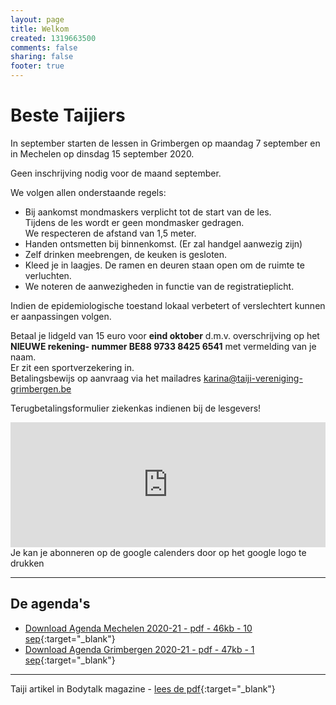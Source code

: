 ```yaml
---
layout: page
title: Welkom
created: 1319663500
comments: false
sharing: false  
footer: true
---
```


# Beste Taijiers  
  
In september starten de lessen in Grimbergen op maandag 7 september en in Mechelen op dinsdag 15 september 2020.  
  
Geen inschrijving nodig voor de maand september.  
  
We volgen allen onderstaande regels:  

* Bij aankomst mondmaskers verplicht tot de start van de les.  
Tijdens de les wordt er geen mondmasker gedragen.  
We respecteren de afstand van 1,5 meter.
* Handen ontsmetten bij binnenkomst. (Er zal handgel aanwezig zijn)
* Zelf drinken meebrengen, de keuken is gesloten.
* Kleed je in laagjes. De ramen en deuren staan open om de ruimte te verluchten.
* We noteren de aanwezigheden in functie van de registratieplicht.
  
Indien de epidemiologische toestand lokaal verbetert of verslechtert kunnen er aanpassingen volgen.  
  
Betaal je lidgeld van 15 euro voor **eind oktober** d.m.v. overschrijving op het **NIEUWE rekening- nummer BE88 9733 8425 6541** met vermelding van je naam.  
Er zit een sportverzekering in.  
Betalingsbewijs op aanvraag via het mailadres karina@taiji-vereniging-grimbergen.be  
  
Terugbetalingsformulier ziekenkas indienen bij de lesgevers!  
  

<iframe src="https://calendar.google.com/calendar/embed?showTitle=0&amp;showNav=0&amp;showDate=0&amp;showPrint=0&amp;showTabs=0&amp;showCalendars=0&amp;showTz=0&amp;mode=AGENDA&amp;height=200&amp;wkst=2&amp;hl=nl&amp;bgcolor=%23FFFFFF&amp;src=eddypresent.website%40gmail.com&amp;color=%232F6309&amp;src=bnt52stornmaupomm1p01afrt0%40group.calendar.google.com&amp;color=%23125A12&amp;src=sv4bkhqqsf8snmhcjmhj8hqma4%40group.calendar.google.com&amp;color=%235F6B02&amp;ctz=Europe%2FBrussels" style="border-width:0" width="100%" height="200" frameborder="0" scrolling="no"></iframe>
Je kan je abonneren op de google calenders door op het google logo te drukken
  
---

## De agenda's

* [Download Agenda Mechelen 2020-21 - pdf - 46kb - 10 sep](/flyers/Mechelen_2020-21.pdf){:target="_blank"}  
* [Download Agenda Grimbergen 2020-21 - pdf - 47kb - 1 sep](/flyers/Grimbergen_2020-21.pdf){:target="_blank"}  


---
Taiji artikel in Bodytalk magazine - [lees de pdf](/flyers/TaiChi_voor_lichaam_en_geest_bodytalk.PDF){:target="_blank"}
